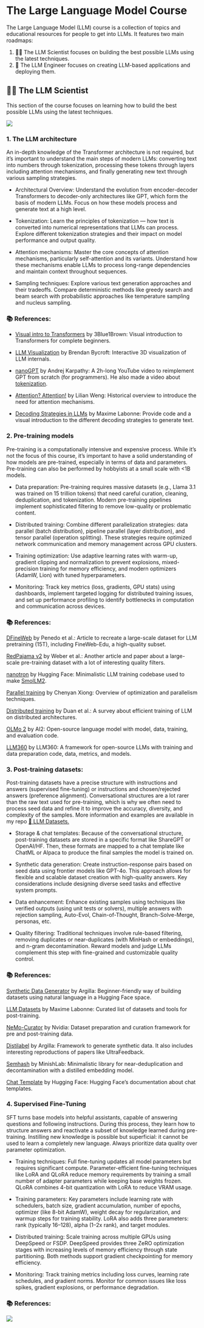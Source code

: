 
# The Large Language Model Course

The Large Language Model (LLM) course is a collection of topics and educational resources for people to get into LLMs. It features two main roadmaps:

1. 🧑‍🔬 The LLM Scientist focuses on building the best possible LLMs using the latest techniques.
2. 👷 The LLM Engineer focuses on creating LLM-based applications and deploying them.


## 🧑‍🔬 The LLM Scientist

This section of the course focuses on learning how to build the best possible LLMs using the latest techniques.

<img src="./image/1.png"> 


### 1. The LLM architecture
An in-depth knowledge of the Transformer architecture is not required, but it’s important to understand the main steps of modern LLMs: converting text into numbers through tokenization, processing these tokens through layers including attention mechanisms, and finally generating new text through various sampling strategies.


* Architectural Overview: Understand the evolution from encoder-decoder Transformers to decoder-only architectures like GPT, which form the basis of modern LLMs. Focus on how these models process and generate text at a high level.

* Tokenization: Learn the principles of tokenization — how text is converted into numerical representations that LLMs can process. Explore different tokenization strategies and their impact on model performance and output quality.

* Attention mechanisms: Master the core concepts of attention mechanisms, particularly self-attention and its variants. Understand how these mechanisms enable LLMs to process long-range dependencies and maintain context throughout sequences.

* Sampling techniques: Explore various text generation approaches and their tradeoffs. Compare deterministic methods like greedy search and beam search with probabilistic approaches like temperature sampling and nucleus sampling.


### 📚 References:

* <a href="https://www.youtube.com/watch?v=wjZofJX0v4M">Visual intro to Transformers</a> by 3Blue1Brown: Visual introduction to Transformers for complete beginners.

* <a href="https://bbycroft.net/llm">LLM Visualization</a> by Brendan Bycroft: Interactive 3D visualization of LLM internals.

* <a href="https://www.youtube.com/watch?v=kCc8FmEb1nY">nanoGPT</a> by Andrej Karpathy: A 2h-long YouTube video to reimplement GPT from scratch (for programmers). He also made a video about  <a href="https://www.youtube.com/watch?v=zduSFxRajkE">tokenization</a>.

* <a href="https://lilianweng.github.io/posts/2018-06-24-attention/">Attention? Attention!</a> by Lilian Weng: Historical overview to introduce the need for attention mechanisms.

* <a href="https://mlabonne.github.io/blog/posts/2023-06-07-Decoding_strategies.html">Decoding Strategies in LLMs</a> by Maxime Labonne: Provide code and a visual introduction to the different decoding strategies to generate text.


### 2. Pre-training models

Pre-training is a computationally intensive and expensive process. While it’s not the focus of this course, it’s important to have a solid understanding of how models are pre-trained, especially in terms of data and parameters. Pre-training can also be performed by hobbyists at a small scale with <1B models.


* Data preparation: Pre-training requires massive datasets (e.g., Llama 3.1 was trained on 15 trillion tokens) that need careful curation, cleaning, deduplication, and tokenization. Modern pre-training pipelines implement sophisticated filtering to remove low-quality or problematic content.

* Distributed training: Combine different parallelization strategies: data parallel (batch distribution), pipeline parallel (layer distribution), and tensor parallel (operation splitting). These strategies require optimized network communication and memory management across GPU clusters.

* Training optimization: Use adaptive learning rates with warm-up, gradient clipping and normalization to prevent explosions, mixed-precision training for memory efficiency, and modern optimizers (AdamW, Lion) with tuned hyperparameters.

* Monitoring: Track key metrics (loss, gradients, GPU stats) using dashboards, implement targeted logging for distributed training issues, and set up performance profiling to identify bottlenecks in computation and communication across devices.


### 📚 References:

<a href="https://huggingface.co/spaces/HuggingFaceFW/blogpost-fineweb-v1">DFineWeb</a> by Penedo et al.: Article to recreate a large-scale dataset for LLM pretraining (15T), including FineWeb-Edu, a high-quality subset.

<a href="https://www.together.ai/blog/redpajama-data-v2">RedPajama v2</a>  by Weber et al.: Another article and paper about a large-scale pre-training dataset with a lot of interesting quality filters.

<a href="https://github.com/huggingface/nanotron">nanotron</a> by Hugging Face: Minimalistic LLM training codebase used to make <a href="https://github.com/huggingface/smollm">SmolLM2</a>.

<a href="https://www.andrew.cmu.edu/course/11-667/lectures/W10L2%20Scaling%20Up%20Parallel%20Training.pdf">Parallel training</a>  by Chenyan Xiong: Overview of optimization and parallelism techniques.

<a href="https://arxiv.org/abs/2407.20018">Distributed training</a>  by Duan et al.: A survey about efficient training of LLM on distributed architectures.

<a href="https://allenai.org/olmo">OLMo 2</a> by AI2: Open-source language model with model, data, training, and evaluation code.

<a href="https://www.llm360.ai/">LLM360</a> by LLM360: A framework for open-source LLMs with training and data preparation code, data, metrics, and models.


### 3. Post-training datasets:


Post-training datasets have a precise structure with instructions and answers (supervised fine-tuning) or instructions and chosen/rejected answers (preference alignment). Conversational structures are a lot rarer than the raw text used for pre-training, which is why we often need to process seed data and refine it to improve the accuracy, diversity, and complexity of the samples. More information and examples are available in my repo <a href="https://github.com/mlabonne/llm-datasets">💾 LLM Datasets.</a>



* Storage & chat templates: Because of the conversational structure, post-training datasets are stored in a specific format like ShareGPT or OpenAI/HF. Then, these formats are mapped to a chat template like ChatML or Alpaca to produce the final samples the model is trained on.

* Synthetic data generation: Create instruction-response pairs based on seed data using frontier models like GPT-4o. This approach allows for flexible and scalable dataset creation with high-quality answers. Key considerations include designing diverse seed tasks and effective system prompts.

* Data enhancement: Enhance existing samples using techniques like verified outputs (using unit tests or solvers), multiple answers with rejection sampling, Auto-Evol, Chain-of-Thought, Branch-Solve-Merge, personas, etc.

* Quality filtering: Traditional techniques involve rule-based filtering, removing duplicates or near-duplicates (with MinHash or embeddings), and n-gram decontamination. Reward models and judge LLMs complement this step with fine-grained and customizable quality control.


### 📚 References:

<a href="https://huggingface.co/spaces/argilla/synthetic-data-generator">Synthetic Data Generator</a> by Argilla: Beginner-friendly way of building datasets using natural language in a Hugging Face space.

<a href="https://github.com/mlabonne/llm-datasets">LLM Datasets</a>  by Maxime Labonne: Curated list of datasets and tools for post-training.

<a href="https://github.com/NVIDIA/NeMo-Curator">NeMo-Curator</a>  by Nvidia: Dataset preparation and curation framework for pre and post-training data.

<a href="https://distilabel.argilla.io/dev/sections/pipeline_samples/">Distilabel</a>  by Argilla: Framework to generate synthetic data. It also includes interesting reproductions of papers like UltraFeedback.

<a href="https://github.com/MinishLab/semhash">Semhash</a> by MinishLab: Minimalistic library for near-deduplication and decontamination with a distilled embedding model.

<a href="https://huggingface.co/docs/transformers/main/en/chat_templating">Chat Template</a>  by Hugging Face: Hugging Face’s documentation about chat templates.


### 4. Supervised Fine-Tuning

SFT turns base models into helpful assistants, capable of answering questions and following instructions. During this process, they learn how to structure answers and reactivate a subset of knowledge learned during pre-training. Instilling new knowledge is possible but superficial: it cannot be used to learn a completely new language. Always prioritize data quality over parameter optimization.

* Training techniques: Full fine-tuning updates all model parameters but requires significant compute. Parameter-efficient fine-tuning techniques like LoRA and QLoRA reduce memory requirements by training a small number of adapter parameters while keeping base weights frozen. QLoRA combines 4-bit quantization with LoRA to reduce VRAM usage.

* Training parameters: Key parameters include learning rate with schedulers, batch size, gradient accumulation, number of epochs, optimizer (like 8-bit AdamW), weight decay for regularization, and warmup steps for training stability. LoRA also adds three parameters: rank (typically 16–128), alpha (1–2x rank), and target modules.

* Distributed training: Scale training across multiple GPUs using DeepSpeed or FSDP. DeepSpeed provides three ZeRO optimization stages with increasing levels of memory efficiency through state partitioning. Both methods support gradient checkpointing for memory efficiency.

* Monitoring: Track training metrics including loss curves, learning rate schedules, and gradient norms. Monitor for common issues like loss spikes, gradient explosions, or performance degradation.


### 📚 References:




<img src="./image/2.png"> 





